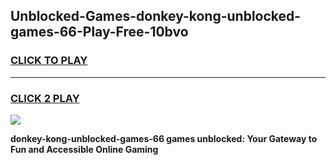 
## Unblocked-Games-donkey-kong-unblocked-games-66-Play-Free-10bvo
<h3>
<a href="https://premium76.site?title=donkey-kong-unblocked-games-66&ref=23A">CLICK TO PLAY</a></h3>
<hr>

<h3>
<a href="https://premium76.site?title=donkey-kong-unblocked-games-66&ref=23A">CLICK 2 PLAY</a>
  
</h3>

<a href="https://premium76.site?title=donkey-kong-unblocked-games-66&ref=23A"><img src="https://clearcache.store/games.png"></a>


**donkey-kong-unblocked-games-66 games unblocked: Your Gateway to Fun and Accessible Online Gaming**
